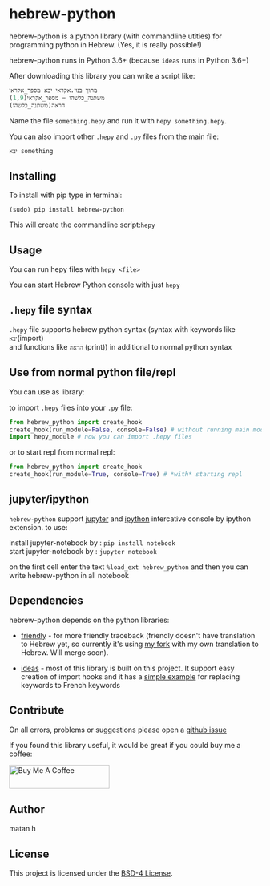 # hebrew-python
hebrew-python is a python library (with commandline utities) for programming python in Hebrew.
(Yes, it is really possible!)

hebrew-python
runs in Python 3.6+ (because `ideas` runs in Python 3.6+)


After downloading this library you can write a script like:
```python
מתוך בנוי.אקראי יבא מספר_אקראי
משתנה_כלשהו = מספר_אקראי(1,9)
הראה(משתנה_כלשהו)
```
Name the file `something.hepy` and run it with `hepy something.hepy`.

You can also import other `.hepy` and `.py` files from the main file:
```Python
יבא something
```

## Installing
To install with pip
type in terminal:
```
(sudo) pip install hebrew-python
```
This will create the commandline script:`hepy`

## Usage
You can run hepy files with `hepy <file>`

You can start Hebrew Python console with just `hepy`

## `.hepy` file syntax
`.hepy` file supports hebrew python syntax (syntax with keywords like `יבא`(import)  
and functions like `הראה` (print))
in additional to normal python syntax

## Use from normal python file/repl
You can use as library:

to import `.hepy` files into your `.py` file:
```python
from hebrew_python import create_hook
create_hook(run_module=False, console=False) # without running main module or starting repl
import hepy_module # now you can import .hepy files
```

or to start repl from normal repl:
```python
from hebrew_python import create_hook
create_hook(run_module=True, console=True) # *with* starting repl
```
## jupyter/ipython
`hebrew-python` support [jupyter](https://jupyter.org) and [ipython](https://ipython.org/) intercative console by ipython extension. to use:

install jupyter-notebook by : `pip install notebook`  
start jupyter-notebook by : `jupyter notebook`

on the first cell enter the text `%load_ext hebrew_python`
and then you can write hebrew-python in all notebook

## Dependencies
hebrew-python depends on the python libraries:
* [friendly](https://github.com/aroberge/friendly) - for more friendly traceback (friendly doesn't have translation to Hebrew yet, so currently it's using [my fork](https://github.com/matan-h/friendly) with my own translation to Hebrew. Will merge soon).

* [ideas](https://github.com/aroberge/ideas) - most of this library is built on this project. It support easy creation of import hooks and it has a [simple example](https://github.com/aroberge/ideas/blob/master/ideas/examples/french.py) for replacing keywords to French keywords

## Contribute
On all errors, problems or suggestions please open a [github issue](https://github.com/matan-h/ddebug/issues)  

If you found this library useful, it would be great if you could buy me a coffee:  

<a href="https://www.buymeacoffee.com/matanh" target="_blank"><img src="https://cdn.buymeacoffee.com/buttons/default-blue.png" alt="Buy Me A Coffee" height="47" width="200"></a>

## Author
matan h

## License
This project is licensed under the [BSD-4 License](https://spdx.org/licenses/BSD-4-Clause.html).
